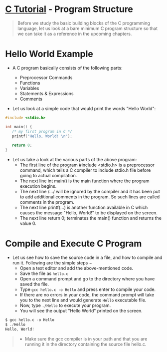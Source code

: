 # [C Tutorial](https://www.tutorialspoint.com/cprogramming/c_program_structure.htm) - Program Structure

> Before we study the basic building blocks of the C programming language, let us look at a bare minimum C program structure so that we can take it as a reference in the upcoming chapters.

# Hello World Example
- A C program basically consists of the following parts:
  - Preprocessor Commands
  - Functions
  - Variables
  - Statements & Expressions
  - Comments

- Let us look at a simple code that would print the words "Hello World":

```c
#include <stdio.h>

int main() {
   /* my first program in C */
   printf("Hello, World! \n");
   
   return 0;
}
```
- Let us take a look at the various parts of the above program:
  - The first line of the program #include <stdio.h> is a preprocessor command, which tells a C compiler to include stdio.h file before going to actual compilation.
  - The next line int main() is the main function where the program execution begins.
  - The next line /*...*/ will be ignored by the compiler and it has been put to add additional comments in the program. So such lines are called comments in the program.
  - The next line printf(...) is another function available in C which causes the message "Hello, World!" to be displayed on the screen.
  - The next line return 0; terminates the main() function and returns the value 0.

# Compile and Execute C Program
- Let us see how to save the source code in a file, and how to compile and run it. Following are the simple steps −
  - Open a text editor and add the above-mentioned code.
  - Save the file as `hello.c`
  - Open a command prompt and go to the directory where you have saved the file.
  - Type `gcc hello.c -o Hello` and press enter to compile your code.
  - If there are no errors in your code, the command prompt will take you to the next line and would generate `Hello` executable file.
  - Now, type `./Hello` to execute your program.
  - You will see the output "Hello World" printed on the screen.

```c
$ gcc hello.c -o Hello
$ ./Hello
Hello, World!
```
> - Make sure the gcc compiler is in your path and that you are running it in the directory containing the source file hello.c.

